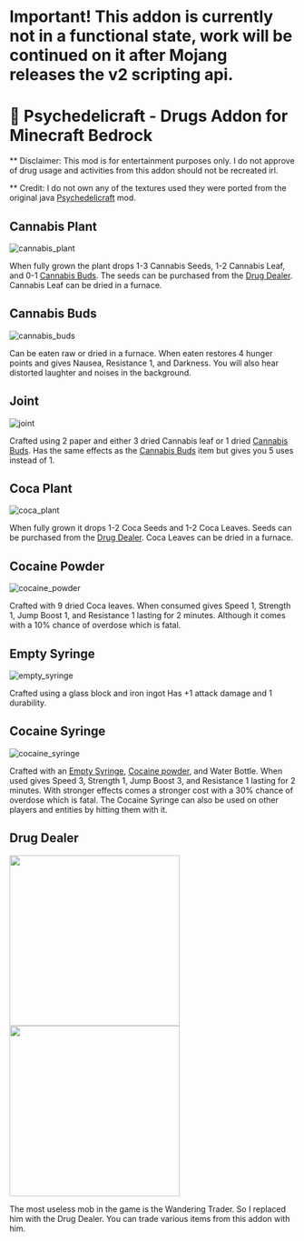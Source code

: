 # Important! This addon is currently not in a functional state, work will be continued on it after Mojang releases the v2 scripting api.

# 🌿 Psychedelicraft - Drugs Addon for Minecraft Bedrock

** Disclaimer: This mod is for entertainment purposes only. I do not approve of drug usage and activities from this addon should not be recreated irl.

** Credit: I do not own any of the textures used they were ported from the original java [Psychedelicraft](https://github.com/Ivorforce/Psychedelicraft) mod.

## Cannabis Plant
![cannabis_plant](https://github.com/Davis8483/Psychedelicraft-Bedrock-Addon/assets/76828148/34e2c846-4496-45c9-8c26-a20d2d227441)

When fully grown the plant drops 1-3 Cannabis Seeds, 1-2 Cannabis Leaf, and 0-1 [Cannabis Buds](#cannabis-buds). The seeds can be purchased from the [Drug Dealer](#drug-dealer). Cannabis Leaf can be dried in a furnace.

## Cannabis Buds
![cannabis_buds](https://github.com/Davis8483/Psychedelicraft-Bedrock-Addon/assets/76828148/805fa4bc-852a-41d6-a08a-d514b0a39a61)

Can be eaten raw or dried in a furnace. When eaten restores 4 hunger points and gives Nausea, Resistance 1, and Darkness. You will also hear distorted laughter and noises in the background.

## Joint
![joint](https://github.com/Davis8483/Psychedelicraft-Bedrock-Addon/assets/76828148/02cd1085-fef4-41fb-9463-258cfaa6aa88)

Crafted using 2 paper and either 3 dried Cannabis leaf or 1 dried [Cannabis Buds](#cannabis-buds). Has the same effects as the [Cannabis Buds](#cannabis-buds) item but gives you 5 uses instead of 1.

## Coca Plant
![coca_plant](https://github.com/Davis8483/Psychedelicraft-Bedrock-Addon/assets/76828148/2bae57db-6a2f-4731-87cb-6c5ec6e3230b)

When fully grown it drops 1-2 Coca Seeds and 1-2 Coca Leaves. Seeds can be purchased from the [Drug Dealer](#drug-dealer). Coca Leaves can be dried in a furnace.

## Cocaine Powder
![cocaine_powder](https://github.com/Davis8483/Psychedelicraft-Bedrock-Addon/assets/76828148/d51d6190-d883-4260-846c-516297a0db23)

Crafted with 9 dried Coca leaves. When consumed gives Speed 1, Strength 1, Jump Boost 1, and Resistance 1 lasting for 2 minutes. Although it comes with a 10% chance of overdose which is fatal.

## Empty Syringe
![empty_syringe](https://github.com/Davis8483/Psychedelicraft-Bedrock-Addon/assets/76828148/6f00361c-a66a-43b6-8936-e6182ded9e1c)

Crafted using a glass block and iron ingot Has +1 attack damage and 1 durability.

## Cocaine Syringe
![cocaine_syringe](https://github.com/Davis8483/Psychedelicraft-Bedrock-Addon/assets/76828148/02080485-b836-4a8b-809a-97149d9ca9d0)

Crafted with an [Empty Syringe](#empty-syringe), [Cocaine powder](#cocaine-powder), and Water Bottle. When used gives Speed 3, Strength 1, Jump Boost 3, and Resistance 1 lasting for 2 minutes. With stronger effects comes a stronger cost with a 30% chance of overdose which is fatal. The Cocaine Syringe can also be used on other players and entities by hitting them with it.

## Drug Dealer
<img src="https://github.com/Davis8483/Psychedelicraft-Bedrock-Addon/assets/76828148/9a7717cb-1797-4c98-81f5-a912e1029434" height="300"/></img><img src="https://github.com/Davis8483/Psychedelicraft-Bedrock-Addon/assets/76828148/66870ced-4d4f-44e0-b2c8-2d5b8108be37" height="300"/></img>

The most useless mob in the game is the Wandering Trader. So I replaced him with the Drug Dealer. You can trade various items from this addon with him.
